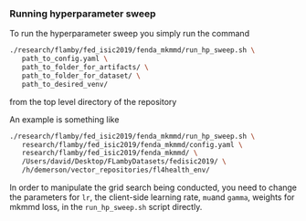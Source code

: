 ### Running hyperparameter sweep

To run the hyperparameter sweep you simply run the command

```bash
./research/flamby/fed_isic2019/fenda_mkmmd/run_hp_sweep.sh \
   path_to_config.yaml \
   path_to_folder_for_artifacts/ \
   path_to_folder_for_dataset/ \
   path_to_desired_venv/
```

from the top level directory of the repository

An example is something like
``` bash
./research/flamby/fed_isic2019/fenda_mkmmd/run_hp_sweep.sh \
   research/flamby/fed_isic2019/fenda_mkmmd/config.yaml \
   research/flamby/fed_isic2019/fenda_mkmmd/ \
   /Users/david/Desktop/FLambyDatasets/fedisic2019/ \
   /h/demerson/vector_repositories/fl4health_env/
```

In order to manipulate the grid search being conducted, you need to change the parameters for `lr`, the client-side learning rate, `mu`and `gamma`, weights for mkmmd loss, in the `run_hp_sweep.sh` script directly.

